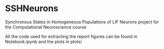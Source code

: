 # SSHNeurons
Synchronous States in Homogeneous Populations of LIF Neurons project for the Computational Neuroscience course

All the code used for extracting the report figures can be found in Notebook.ipynb and the plots in plots/